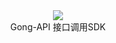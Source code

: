 <div align=center>
  <img src="http://101.34.252.118:9000/img/gif/jisoo.gif" loop=true/>
</div>
<center>Gong-API 接口调用SDK</center>
